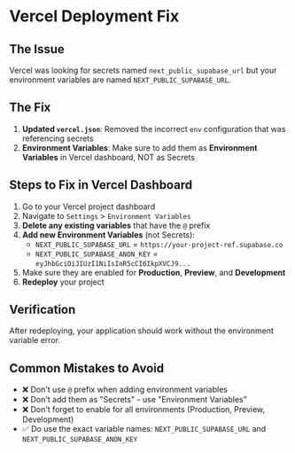 # Vercel Deployment Fix

## The Issue
Vercel was looking for secrets named `next_public_supabase_url` but your environment variables are named `NEXT_PUBLIC_SUPABASE_URL`.

## The Fix
1. **Updated `vercel.json`**: Removed the incorrect `env` configuration that was referencing secrets
2. **Environment Variables**: Make sure to add them as **Environment Variables** in Vercel dashboard, NOT as Secrets

## Steps to Fix in Vercel Dashboard

1. Go to your Vercel project dashboard
2. Navigate to `Settings` > `Environment Variables`
3. **Delete any existing variables** that have the `@` prefix
4. **Add new Environment Variables** (not Secrets):
   - `NEXT_PUBLIC_SUPABASE_URL` = `https://your-project-ref.supabase.co`
   - `NEXT_PUBLIC_SUPABASE_ANON_KEY` = `eyJhbGciOiJIUzI1NiIsInR5cCI6IkpXVCJ9...`
5. Make sure they are enabled for **Production**, **Preview**, and **Development**
6. **Redeploy** your project

## Verification
After redeploying, your application should work without the environment variable error.

## Common Mistakes to Avoid
- ❌ Don't use `@` prefix when adding environment variables
- ❌ Don't add them as "Secrets" - use "Environment Variables"
- ❌ Don't forget to enable for all environments (Production, Preview, Development)
- ✅ Do use the exact variable names: `NEXT_PUBLIC_SUPABASE_URL` and `NEXT_PUBLIC_SUPABASE_ANON_KEY`
